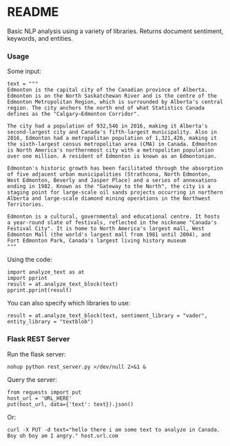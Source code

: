 # README #

Basic NLP analysis using a variety of libraries. Returns document sentiment, keywords, and entities.

### Usage ###

Some input:

    text = """
    Edmonton is the capital city of the Canadian province of Alberta. Edmonton is on the North Saskatchewan River and is the centre of the Edmonton Metropolitan Region, which is surrounded by Alberta's central region. The city anchors the north end of what Statistics Canada defines as the "Calgary–Edmonton Corridor".

    The city had a population of 932,546 in 2016, making it Alberta's second-largest city and Canada's fifth-largest municipality. Also in 2016, Edmonton had a metropolitan population of 1,321,426, making it the sixth-largest census metropolitan area (CMA) in Canada. Edmonton is North America's northernmost city with a metropolitan population over one million. A resident of Edmonton is known as an Edmontonian.

    Edmonton's historic growth has been facilitated through the absorption of five adjacent urban municipalities (Strathcona, North Edmonton, West Edmonton, Beverly and Jasper Place) and a series of annexations ending in 1982. Known as the "Gateway to the North", the city is a staging point for large-scale oil sands projects occurring in northern Alberta and large-scale diamond mining operations in the Northwest Territories.

    Edmonton is a cultural, governmental and educational centre. It hosts a year-round slate of festivals, reflected in the nickname "Canada's Festival City". It is home to North America's largest mall, West Edmonton Mall (the world's largest mall from 1981 until 2004), and Fort Edmonton Park, Canada's largest living history museum
    """

Using the code:

    import analyze_text as at
    import pprint
    result = at.analyze_text_block(text)
    pprint.pprint(result)

You can also specify which libraries to use:

    result = at.analyze_text_block(text, sentiment_library = "vader", entity_library = "textblob")


### Flask REST Server ###

Run the flask server:

    nohup python rest_server.py >/dev/null 2>&1 &

Query the server:

    from requests import put
    host_url = 'URL_HERE'
    put(host_url, data={'text': text}).json()

Or:

    curl -X PUT -d text="hello there i am some text to analyze in Canada. Boy oh boy am I angry." host.url.com
